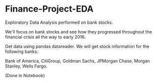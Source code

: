 # Finance-Project-EDA
Exploratory Data Analysis performed on bank stocks.

We'll focus on bank stocks and see how they progressed throughout the financial crisis all the way to early 2016.

Get data using pandas datareader. We will get stock information for the following banks:

Bank of America,
CitiGroup,
Goldman Sachs,
JPMorgan Chase,
Morgan Stanley,
Wells Fargo.

(Done in Notebook)
